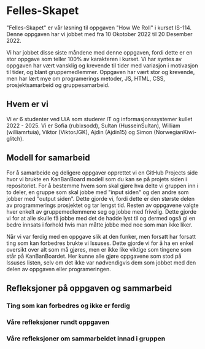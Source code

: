 # Felles-Skapet
"Felles-Skapet" er vår løsning til oppgaven "How We Roll" i kurset IS-114. Denne oppgaven har vi jobbet med fra 10 Okotober 2022 til 20 Desember 2022.

Vi har jobbet disse siste måndene med denne oppgaven, fordi dette er en stor oppgave som teller 100% av karakteren i kurset. Vi har syntes av oppgaven har vært vansklig og krevende til tider med variasjon i motivasjon til tider, og blant gruppemedlemmer. Oppgaven har vært stor og krevende, men har lært mye om programerings metoder, JS, HTML, CSS, prosjektsamarbeid og gruppesamarbeid.

## Hvem er vi
Vi er 6 studenter ved UiA som studerer IT og informasjonssystemer kullet 2022 - 2025. Vi er Sofia (rubixsodd), Sultan (HusseinSultan), William (williamrtuia), Viktor (ViktorJGK), Ajdin (Ajdin15) og Simon (NorwegianKiwi-glitch).

## Modell for samarbeid
For å samarbeide og deligere oppgaver opprettet vi en GitHub Projects side hvor vi brukte en KanBanBoard modell som du kan se på projets siden i repositoriet. For å bestemme hvem som skal gjøre hva delte vi gruppen inn i to deler, en gruppe som skal jobbe med "input siden" og den andre som jobber med "output siden". Dette gjorde vi, fordi dette er den største delen av programmerings prosjektet og tar lengst tid. Resten av oppgavene valgte hver enkelt av gruppemedlemmene seg og jobbe med frivelig. Dette gjorde vi for at alle skulle få jobbe med det de hadde lyst til og dermed også gi en bedre innsats i forhold hvis man måtte jobbe med noe som man ikke liker.

Når vi var ferdig med en oppgave slik at den funker, men forsatt har forsatt ting som kan forbedres brukte vi Issuses. Dette gjorde vi for å ha en enkel oversikt over alt som må gjøres, men er ikke like viktige som tingene som står på KanBanBoardet. Her kunne alle gjøre oppgavene som stod på Issuses listen, selv om det ikke var nødvendigvis dem som jobbet med den delen av oppgaven eller programeringen.

## Refleksjoner på oppgaven og sammarbeid
### Ting som kan forbedres og ikke er ferdig
### Våre refleksjoner rundt oppgaven
### Våre refleksjoner om sammarbeidet innad i gruppen
